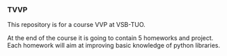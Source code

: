 ### TVVP

This repository is for a course VVP at VSB-TUO.

At the end of the course it is going to contain 5 homeworks and project.
Each homework will aim at improving basic knowledge of python libraries.
